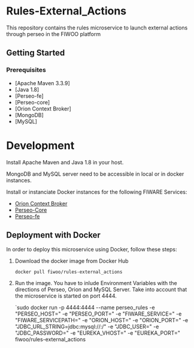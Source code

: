 # Rules-External_Actions
 This repository contains the rules microservice to launch external actions through perseo in the FIWOO platform 

## Getting Started

### Prerequisites

- [Apache Maven 3.3.9]
- [Java 1.8]
- [Perseo-fe]
- [Perseo-core]
- [Orion Context Broker]
- [MongoDB]
- [MySQL]

# Development

Install Apache Maven and Java 1.8 in your host.

MongoDB and MySQL server need to be accessible in local or in docker instances.

Install or instanciate Docker instances for the following FIWARE Services:

- [Orion Context Broker](https://fiware-orion.readthedocs.io/en/master/)
- [Perseo-Core](https://github.com/telefonicaid/perseo-core)
- [Perseo-fe](https://github.com/telefonicaid/perseo-fe)

## Deployment with Docker

In order to deploy this microservice using Docker, follow these steps:

1. Download the docker image from Docker Hub

	`docker pull fiwoo/rules-external_actions`

2. Run the image. You have to inlude Environment Variables with the directions of Perseo, Orion and MySQL Server. Take into account that the microservice is started on port 4444.

	`sudo docker run -p 4444:4444 --name perseo_rules -e "PERSEO_HOST=<perseo fe URL>" -e "PERSEO_PORT=<perseo fe URL>" -e "FIWARE_SERVICE=<Fiware Service>" -e "FIWARE_SERVICEPATH=<Fiware service Path>" -e "ORION_HOST=<Orion URL>" -e "ORION_PORT=<Orion Port>" -e "JDBC_URL_STRING=jdbc:mysql://<Database URL>:<Database Port>/<Database name>" -e "JDBC_USER=<User in Database>" -e "JDBC_PASSWORD=<Passowrd of User>" -e "EUREKA_VHOST=<Eureka Host>" -e "EUREKA_PORT=<eureka port>" fiwoo/rules-external_actions
